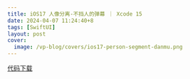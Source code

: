```yaml
---
title: iOS17 人像分离-不挡人的弹幕 ｜ Xcode 15
date: 2024-04-07 11:24:40+8
tags: [SwiftUI]
layout: post
cover:
  image: /vp-blog/covers/ios17-person-segment-danmu.png
---
```


<script setup>
import CodeSandbox from '@/components/InDoc/CodeSandbox.vue'
</script>

<CodeSandbox src="https://player.bilibili.com/player.html?aid=1852452983&bvid=BV12p42117wP&cid=1484634939&p=1"></CodeSandbox>

[代码下载](https://github.com/shenxiang11/DanMu)
